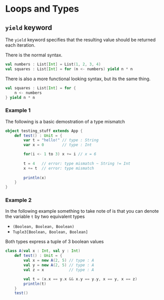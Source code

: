 # Loops and Types

## `yield` keyword

The `yield` keyword specifies that the resulting value should be returned each iteration.

There is the normal syntax.

```scala
val numbers : List[Int] = List(1, 2, 3, 4)
val squares : List[Int] = for (n <- numbers) yield n * n 
```

There is also a more functional looking syntax, but its the same thing.

```scala
val squares : List[Int] = for {
    n <- numbers
} yield n * n  
```

### Example 1

The following is a basic demostration of a type mismatch

```scala
object testing_stuff extends App {
    def test() : Unit = {
        var t = "hello!" // type : String
        var x = 0        // type : Int

        for(i <- 1 to 3) x += i // x = 6
        
        t = 4   // error: type mismatch ~ String != Int
        x += t  // error: type mismatch 
        
        println(x)
    }
}
```

### Example 2

In the following example something to take note of is that you can denote the variable `t` by two equivalent types

- `(Boolean, Boolean, Boolean)`
- `Tuple3[Boolean, Boolean, Boolean]`

Both types express a tuple of 3 boolean values

```scala
class A(val x : Int, val y : Int) 
    def test() : Unit = {
        val x = new A(2, 5) // type : A
        val y = new A(2, 5) // type : A
        val z = x           // type : A

        val t = (x.x == y.x && x.y == y.y, x == y, x == z) 
        println(t)
    }
    test()
```

